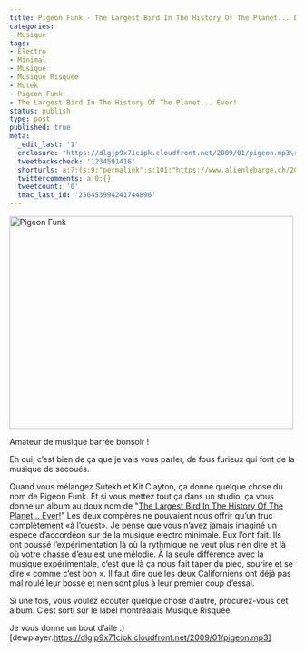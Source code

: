 ```yaml
---
title: Pigeon Funk - The Largest Bird In The History Of The Planet... Ever!
categories:
- Musique
tags:
- Electro
- Minimal
- Musique
- Musique Risquée
- Mutek
- Pigeon Funk
- The Largest Bird In The History Of The Planet... Ever!
status: publish
type: post
published: true
meta:
  _edit_last: '1'
  enclosure: "https://dlgjp9x71cipk.cloudfront.net/2009/01/pigeon.mp3\r\n4215327\r\naudio/mpeg\r\n"
  tweetbackscheck: '1234591416'
  shorturls: a:7:{s:9:"permalink";s:101:"https://www.alienlebarge.ch/2009/01/13/pigeon-funk-the-largest-bird-in-the-history-of-the-planet-ever/";s:7:"tinyurl";s:25:"https://tinyurl.com/cratnv";s:4:"isgd";s:17:"https://is.gd/ikic";s:5:"bitly";s:18:"https://bit.ly/TiQB";s:5:"snipr";s:22:"https://snipr.com/b9xzp";s:5:"snurl";s:22:"https://snurl.com/b9xzp";s:7:"snipurl";s:24:"https://snipurl.com/b9xzp";}
  twittercomments: a:0:{}
  tweetcount: '0'
  tmac_last_id: '256453994241744896'
---
```

<img class="alignnone size-full wp-image-967" title="Pigeon Funk" src="https://dlgjp9x71cipk.cloudfront.net/2009/01/pigeon.jpg" alt="Pigeon Funk" width="500" height="375" />

Amateur de musique barrée bonsoir !

Eh oui, c’est bien de ça que je vais vous parler, de fous furieux qui font de la musique de secoués.

Quand vous mélangez Sutekh et Kit Clayton, ça donne quelque chose du nom de Pigeon Funk. Et si vous mettez tout ça dans un studio, ça vous donne un album au doux nom de "<a title="Sur DiscoGS" href="https://dlgjp9x71cipk.cloudfront.net/2009/01/pigeon.mp3">The Largest Bird In The History Of The Planet... Ever!</a>"
Les deux compères ne pouvaient nous offrir qu’un truc complètement «à l’ouest». Je pense que vous n’avez jamais imaginé un espèce d’accordéon sur de la musique electro minimale. Eux l’ont fait. Ils ont poussé l’expérimentation là où la rythmique ne veut plus rien dire et là où votre chasse d’eau est une mélodie. À la seule différence avec la musique expérimentale, c’est que là ça nous fait taper du pied, sourire et se dire « comme c’est bon ». Il faut dire que les deux Californiens ont déjà pas mal roulé leur bosse et n’en sont plus à leur premier coup d’essai.

Si une fois, vous voulez écouter quelque chose d’autre, procurez-vous cet album. C’est sorti sur le label montréalais Musique Risquée.

Je vous donne un bout d’aile :)
[dewplayer:https://dlgjp9x71cipk.cloudfront.net/2009/01/pigeon.mp3]
